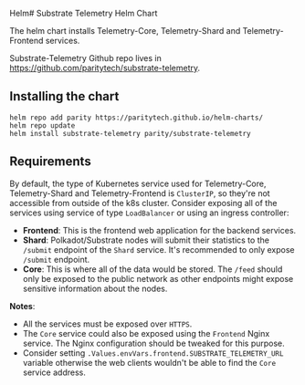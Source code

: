 Helm# Substrate Telemetry Helm Chart

The helm chart installs Telemetry-Core, Telemetry-Shard and Telemetry-Frontend services.  

Substrate-Telemetry Github repo lives in https://github.com/paritytech/substrate-telemetry.

## Installing the chart

```console
helm repo add parity https://paritytech.github.io/helm-charts/
helm repo update
helm install substrate-telemetry parity/substrate-telemetry
```

## Requirements
By default, the type of Kubernetes service used for Telemetry-Core, Telemetry-Shard and Telemetry-Frontend is `ClusterIP`, so they're not accessible from outside of the k8s cluster. Consider exposing all of the services using service of type `LoadBalancer` or using an ingress controller:
  - **Frontend**: This is the frontend web application for the backend services.
  - **Shard**: Polkadot/Substrate nodes will submit their statistics to the `/submit` endpoint of the `Shard` service. It's recommended to only expose `/submit` endpoint.
  - **Core**: This is where all of the data would be stored. The `/feed` should only be exposed to the public network as other endpoints might expose sensitive information about the nodes.

**Notes**:
- All the services must be exposed over `HTTPS`.
- The `Core` service could also be exposed using the `Frontend` Nginx service. The Nginx configuration should be tweaked for this purpose.
- Consider setting `.Values.envVars.frontend.SUBSTRATE_TELEMETRY_URL` variable otherwise the web clients wouldn't be able to find the `Core` service address.

